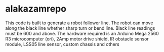 # alakazamrepo

This code is built to generate a robot follower line. The robot can move along the black line whether sharp turn or bend line.
Black line readings must be 600 and above.
The hardware required is an Arduino Mega 2560 R3 microcomputer (ori), 2Amp motor drive shield, IR obstacle sensor module, LSS05 line sensor, custom chassis and others

